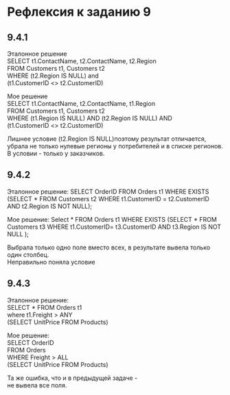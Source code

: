 # Рефлексия к заданию 9 

## 9.4.1   
Эталонное решение  
SELECT t1.ContactName, t2.ContactName, t2.Region  
FROM Customers t1, Customers t2  
WHERE (t2.Region IS NULL) and  
 (t1.CustomerID <> t2.CustomerID)    

Мое решение  
 SELECT t1.ContactName, t2.ContactName, t1.Region  
FROM Customers t1, Customers t2   
WHERE (t1.Region IS NULL) AND (t2.Region IS NULL) AND  
      (t1.CustomerID <> t2.CustomerID)  

Лишнее условие  (t2.Region IS NULL)поэтому результат отличается,   
убрала не только нулевые регионы у потребителей и в списке регионов.
В условии  - только у заказчиков.
  

## 9.4.2   
Эталонное решение:
SELECT OrderID
FROM Orders t1
WHERE EXISTS 
  (SELECT * FROM Customers t2 WHERE
   t1.CustomerID = t2.CustomerID AND
   t2.Region IS NOT NULL);

Мое решение:
Select * FROM Orders t1 
WHERE EXISTS 
(SELECT * FROM  Customers t3 
WHERE t1.CustomerID= t3.CustomerID  AND t3.Region IS NOT NULL ); 

Выбрала только одно поле вместо всех, в результате вывела только один столбец.   
Неправильно поняла условие    
    
## 9.4.3
Эталонное решение:  
SELECT * FROM Orders t1  
where t1.Freight > ANY   
(SELECT UnitPrice FROM  Products)   

  Мое решение:  
SELECT OrderID  
FROM Orders  
WHERE Freight > ALL  
  (SELECT UnitPrice FROM Products)  

  Та же ошибка, что и в предыдущей задаче -   
  не вывела все поля.




